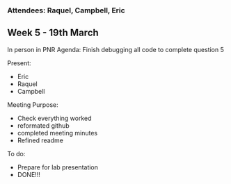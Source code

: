 ### Attendees: Raquel, Campbell, Eric
## Week 5 - 19th March
In person in PNR
Agenda: Finish debugging all code to complete question 5

Present:
- Eric
- Raquel
- Campbell

Meeting Purpose:
- Check everything worked
- reformated github
- completed meeting minutes
- Refined readme

To do:
- Prepare for lab presentation
- DONE!!! 

